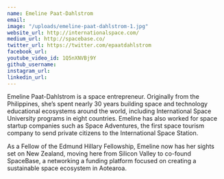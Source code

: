```yaml
---
name: Emeline Paat-Dahlstrom
email: 
image: "/uploads/emeline-paat-dahlstrom-1.jpg"
website_url: http://internationalspace.com/
medium_url: http://spacebase.co/
twitter_url: https://twitter.com/epaatdahlstrom
facebook_url: 
youtube_video_id: 1Q5nXNVBj9Y
github_username: 
instagram_url: 
linkedin_url: 
---
```


Emeline Paat-Dahlstrom is a space entrepreneur. Originally from the Philippines, she’s spent nearly 30 years building space and technology educational ecosystems around the world, including International Space University programs in eight countries. Emeline has also worked for space startup companies such as Space Adventures, the first space tourism company to send private citizens to the International Space Station.

As a Fellow of the Edmund Hillary Fellowship, Emeline now has her sights set on New Zealand, moving here from Silicon Valley to co-found SpaceBase, a networking a funding platform focused on creating a sustainable space ecosystem in Aotearoa.
